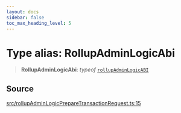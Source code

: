 ```yaml
---
layout: docs
sidebar: false
toc_max_heading_level: 5
---
```


# Type alias: RollupAdminLogicAbi

> **RollupAdminLogicAbi**: *typeof* [`rollupAdminLogicABI`](../../abi/rollupAdminLogicABI/variables/rollupAdminLogicABI.md)

## Source

[src/rollupAdminLogicPrepareTransactionRequest.ts:15](https://github.com/anegg0/arbitrum-orbit-sdk/blob/b24cbe9cd68eb30d18566196d2c909bd4086db10/src/rollupAdminLogicPrepareTransactionRequest.ts#L15)
